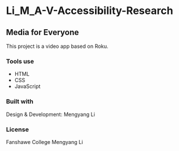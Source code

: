 # Li_M_A-V-Accessibility-Research

## Media for Everyone
This project is a video app based on Roku.

### Tools use
* HTML
* CSS
* JavaScript


### Built with
Design & Development: Mengyang Li

### License
Fanshawe College Mengyang Li
